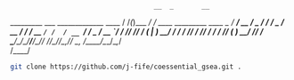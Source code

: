 
                                        __  _       __                        
  _________  ___  _____________  ____  / /_(_)___ _/ /  ____ _________  ____ _
 / ___/ __ \/ _ \/ ___/ ___/ _ \/ __ \/ __/ / __ `/ /  / __ `/ ___/ _ \/ __ `/
/ /__/ /_/ /  __(__  |__  )  __/ / / / /_/ / /_/ / /  / /_/ (__  )  __/ /_/ / 
\___/\____/\___/____/____/\___/_/ /_/\__/_/\__,_/_/   \__, /____/\___/\__,_/  
                                                     /____/                  
                                                     
             
             
```bash
git clone https://github.com/j-fife/coessential_gsea.git .
```
